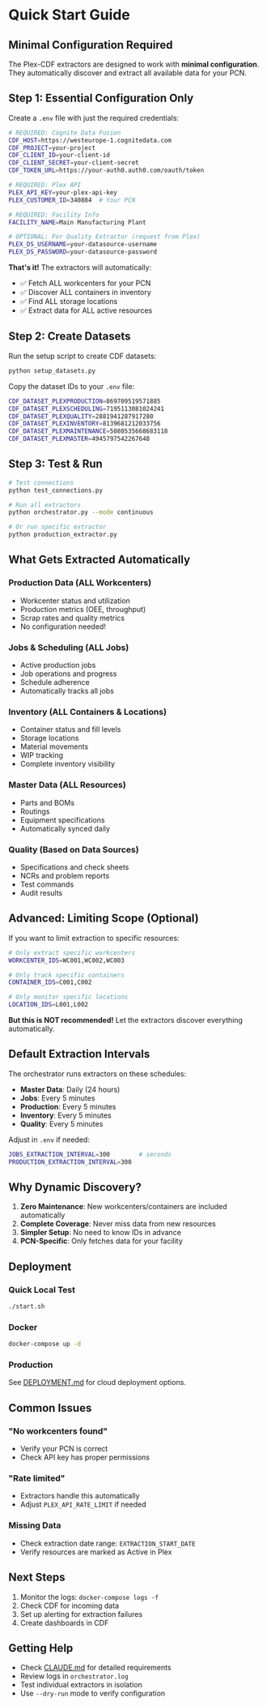 # Quick Start Guide

## Minimal Configuration Required

The Plex-CDF extractors are designed to work with **minimal configuration**. They automatically discover and extract all available data for your PCN.

## Step 1: Essential Configuration Only

Create a `.env` file with just the required credentials:

```bash
# REQUIRED: Cognite Data Fusion
CDF_HOST=https://westeurope-1.cognitedata.com
CDF_PROJECT=your-project
CDF_CLIENT_ID=your-client-id
CDF_CLIENT_SECRET=your-client-secret
CDF_TOKEN_URL=https://your-auth0.auth0.com/oauth/token

# REQUIRED: Plex API
PLEX_API_KEY=your-plex-api-key
PLEX_CUSTOMER_ID=340884  # Your PCN

# REQUIRED: Facility Info
FACILITY_NAME=Main Manufacturing Plant

# OPTIONAL: For Quality Extractor (request from Plex)
PLEX_DS_USERNAME=your-datasource-username
PLEX_DS_PASSWORD=your-datasource-password
```

**That's it!** The extractors will automatically:
- ✅ Fetch ALL workcenters for your PCN
- ✅ Discover ALL containers in inventory
- ✅ Find ALL storage locations
- ✅ Extract data for ALL active resources

## Step 2: Create Datasets

Run the setup script to create CDF datasets:

```bash
python setup_datasets.py
```

Copy the dataset IDs to your `.env` file:

```bash
CDF_DATASET_PLEXPRODUCTION=869709519571885
CDF_DATASET_PLEXSCHEDULING=7195113081024241
CDF_DATASET_PLEXQUALITY=2881941287917280
CDF_DATASET_PLEXINVENTORY=8139681212033756
CDF_DATASET_PLEXMAINTENANCE=5080535668683118
CDF_DATASET_PLEXMASTER=4945797542267648
```

## Step 3: Test & Run

```bash
# Test connections
python test_connections.py

# Run all extractors
python orchestrator.py --mode continuous

# Or run specific extractor
python production_extractor.py
```

## What Gets Extracted Automatically

### Production Data (ALL Workcenters)
- Workcenter status and utilization
- Production metrics (OEE, throughput)
- Scrap rates and quality metrics
- No configuration needed!

### Jobs & Scheduling (ALL Jobs)
- Active production jobs
- Job operations and progress
- Schedule adherence
- Automatically tracks all jobs

### Inventory (ALL Containers & Locations)
- Container status and fill levels
- Storage locations
- Material movements
- WIP tracking
- Complete inventory visibility

### Master Data (ALL Resources)
- Parts and BOMs
- Routings
- Equipment specifications
- Automatically synced daily

### Quality (Based on Data Sources)
- Specifications and check sheets
- NCRs and problem reports
- Test commands
- Audit results

## Advanced: Limiting Scope (Optional)

If you want to limit extraction to specific resources:

```bash
# Only extract specific workcenters
WORKCENTER_IDS=WC001,WC002,WC003

# Only track specific containers
CONTAINER_IDS=C001,C002

# Only monitor specific locations
LOCATION_IDS=L001,L002
```

**But this is NOT recommended!** Let the extractors discover everything automatically.

## Default Extraction Intervals

The orchestrator runs extractors on these schedules:

- **Master Data**: Daily (24 hours)
- **Jobs**: Every 5 minutes
- **Production**: Every 5 minutes
- **Inventory**: Every 5 minutes
- **Quality**: Every 5 minutes

Adjust in `.env` if needed:

```bash
JOBS_EXTRACTION_INTERVAL=300        # seconds
PRODUCTION_EXTRACTION_INTERVAL=300
```

## Why Dynamic Discovery?

1. **Zero Maintenance**: New workcenters/containers are included automatically
2. **Complete Coverage**: Never miss data from new resources
3. **Simpler Setup**: No need to know IDs in advance
4. **PCN-Specific**: Only fetches data for your facility

## Deployment

### Quick Local Test
```bash
./start.sh
```

### Docker
```bash
docker-compose up -d
```

### Production
See [DEPLOYMENT.md](DEPLOYMENT.md) for cloud deployment options.

## Common Issues

### "No workcenters found"
- Verify your PCN is correct
- Check API key has proper permissions

### "Rate limited"
- Extractors handle this automatically
- Adjust `PLEX_API_RATE_LIMIT` if needed

### Missing Data
- Check extraction date range: `EXTRACTION_START_DATE`
- Verify resources are marked as Active in Plex

## Next Steps

1. Monitor the logs: `docker-compose logs -f`
2. Check CDF for incoming data
3. Set up alerting for extraction failures
4. Create dashboards in CDF

## Getting Help

- Check [CLAUDE.md](CLAUDE.md) for detailed requirements
- Review logs in `orchestrator.log`
- Test individual extractors in isolation
- Use `--dry-run` mode to verify configuration